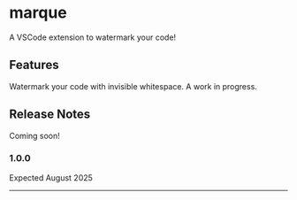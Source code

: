 # marque

A VSCode extension to watermark your code!

## Features

Watermark your code with invisible whitespace. A work in progress.

## Release Notes

Coming soon!

### 1.0.0

Expected August 2025

---
